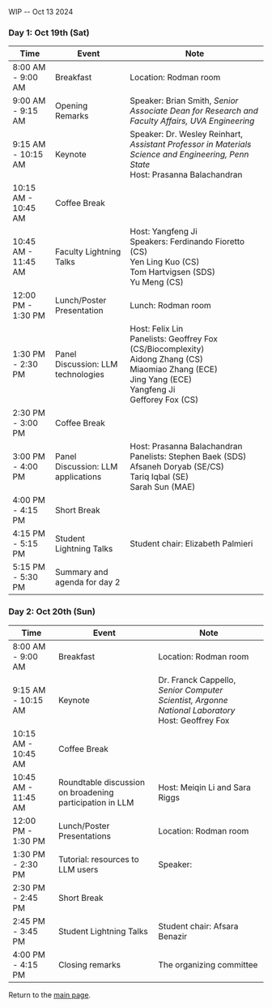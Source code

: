 WIP -- Oct 13 2024


### Day 1: Oct 19th (Sat) 

| Time                | Event                              | Note                                                                                                                                               |
|---------------------|------------------------------------|----------------------------------------------------------------------------------------------------------------------------------------------------|
| 8:00 AM - 9:00 AM   | Breakfast                          | Location: Rodman room                                                                                                                              |
| 9:00 AM - 9:15 AM   | Opening Remarks                    | Speaker: Brian Smith, _Senior Associate Dean for Research and Faculty Affairs, UVA Engineering_                                                    |
| 9:15 AM - 10:15 AM  | Keynote                            | Speaker: Dr. Wesley Reinhart, _Assistant Professor in Materials Science and Engineering, Penn State_ <br>Host: Prasanna Balachandran               |
| 10:15 AM - 10:45 AM | Coffee Break                       |                                                                                                                                                    |
| 10:45 AM - 11:45 AM | Faculty Lightning Talks            | Host: Yangfeng Ji<br>Speakers: Ferdinando Fioretto (CS)<br>Yen Ling Kuo (CS)<br>Tom Hartvigsen (SDS)<br>Yu Meng (CS)                               |
| 12:00 PM - 1:30 PM  | Lunch/Poster Presentation          | Lunch: Rodman room                                                                                                                                 |
| 1:30 PM - 2:30 PM   | Panel Discussion: LLM technologies | Host: Felix Lin<br>Panelists: Geoffrey Fox (CS/Biocomplexity)<br> Aidong Zhang (CS)<br>Miaomiao Zhang (ECE)<br>Jing Yang (ECE)<br>Yangfeng Ji <br> Gefforey Fox (CS) |
| 2:30 PM - 3:00 PM   | Coffee Break                       |                                                                                                                                                    |
| 3:00 PM - 4:00 PM   | Panel Discussion: LLM applications | Host: Prasanna Balachandran<br>Panelists: Stephen Baek (SDS) <br>Afsaneh Doryab (SE/CS)<br>Tariq Iqbal (SE) <br>Sarah Sun (MAE)                    |
| 4:00 PM - 4:15 PM   | Short Break                        |                                                                                                                                                    |
| 4:15 PM - 5:15 PM   | Student Lightning Talks            | Student chair: Elizabeth Palmieri                                                                                                                  |
| 5:15 PM - 5:30 PM   | Summary and agenda for day 2       |                                                                                                                                                    |

### Day 2: Oct 20th (Sun) 

| Time                     | Event                                                   | Note                                                                                                      |
|--------------------------|---------------------------------------------------------|-----------------------------------------------------------------------------------------------------------|
| 8:00 AM - 9:00 AM        | Breakfast                                               | Location: Rodman room                                                                                     |
| 9:15 AM - 10:15 AM       | Keynote                                                 | Dr. Franck Cappello, _Senior Computer Scientist, Argonne National Laboratory_<br>Host: Geoffrey Fox          |
| 10:15 AM - 10:45 AM      | Coffee Break                                            |                                                                                                           |
| 10:45 AM - 11:45 AM      | Roundtable discussion on broadening participation in LLM | Host: Meiqin Li and Sara Riggs                                                                            |
| 12:00 PM - 1:30 PM       | Lunch/Poster Presentations                               | Location: Rodman room                                                                                     |
| 1:30 PM - 2:30 PM        | Tutorial: resources to LLM users                        | Speaker: <Yangfeng Ji>                                                                                               |
| 2:30 PM - 2:45 PM        | Short Break                                             |                                                                                                           |
| 2:45 PM - 3:45 PM        | Student Lightning Talks                                 | Student chair: Afsara Benazir                                                                                                          |
| 4:00 PM - 4:15 PM        | Closing remarks                                         | The organizing committee                                                                                  |

Return to the [main page](README.md).

